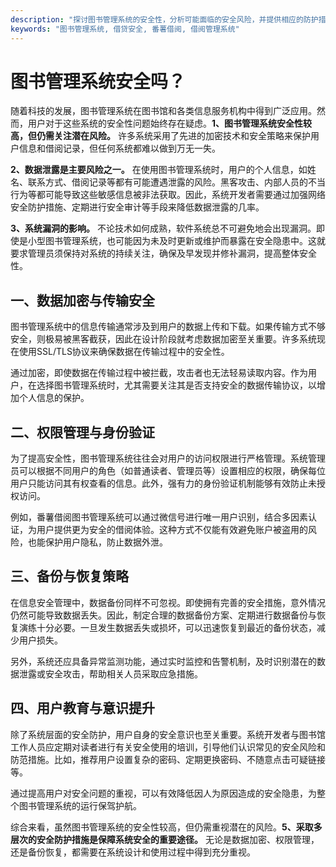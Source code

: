 ```yaml
---
description: "探讨图书管理系统的安全性，分析可能面临的安全风险，并提供相应的防护措施。"
keywords: "图书管理系统, 借贷安全, 番薯借阅, 借阅管理系统"
---
```

# 图书管理系统安全吗？

随着科技的发展，图书管理系统在图书馆和各类信息服务机构中得到广泛应用。然而，用户对于这些系统的安全性问题始终存在疑虑。**1、图书管理系统安全性较高，但仍需关注潜在风险。** 许多系统采用了先进的加密技术和安全策略来保护用户信息和借阅记录，但任何系统都难以做到万无一失。

**2、数据泄露是主要风险之一。** 在使用图书管理系统时，用户的个人信息，如姓名、联系方式、借阅记录等都有可能遭遇泄露的风险。黑客攻击、内部人员的不当行为等都可能导致这些敏感信息被非法获取。因此，系统开发者需要通过加强网络安全防护措施、定期进行安全审计等手段来降低数据泄露的几率。

**3、系统漏洞的影响。** 不论技术如何成熟，软件系统总不可避免地会出现漏洞。即使是小型图书管理系统，也可能因为未及时更新或维护而暴露在安全隐患中。这就要求管理员须保持对系统的持续关注，确保及早发现并修补漏洞，提高整体安全性。

## 一、数据加密与传输安全

图书管理系统中的信息传输通常涉及到用户的数据上传和下载。如果传输方式不够安全，则极易被黑客截获，因此在设计阶段就考虑数据加密至关重要。许多系统现在使用SSL/TLS协议来确保数据在传输过程中的安全性。

通过加密，即使数据在传输过程中被拦截，攻击者也无法轻易读取内容。作为用户，在选择图书管理系统时，尤其需要关注其是否支持安全的数据传输协议，以增加个人信息的保护。

## 二、权限管理与身份验证

为了提高安全性，图书管理系统往往会对用户的访问权限进行严格管理。系统管理员可以根据不同用户的角色（如普通读者、管理员等）设置相应的权限，确保每位用户只能访问其有权查看的信息。此外，强有力的身份验证机制能够有效防止未授权访问。

例如，番薯借阅图书管理系统可以通过微信号进行唯一用户识别，结合多因素认证，为用户提供更为安全的借阅体验。这种方式不仅能有效避免账户被盗用的风险，也能保护用户隐私，防止数据外泄。

## 三、备份与恢复策略

在信息安全管理中，数据备份同样不可忽视。即使拥有完善的安全措施，意外情况仍然可能导致数据丢失。因此，制定合理的数据备份方案、定期进行数据备份与恢复演练十分必要。一旦发生数据丢失或损坏，可以迅速恢复到最近的备份状态，减少用户损失。

另外，系统还应具备异常监测功能，通过实时监控和告警机制，及时识别潜在的数据泄露或安全攻击，帮助相关人员采取应急措施。

## 四、用户教育与意识提升

除了系统层面的安全防护，用户自身的安全意识也至关重要。系统开发者与图书馆工作人员应定期对读者进行有关安全使用的培训，引导他们认识常见的安全风险和防范措施。比如，推荐用户设置复杂的密码、定期更换密码、不随意点击可疑链接等。

通过提高用户对安全问题的重视，可以有效降低因人为原因造成的安全隐患，为整个图书管理系统的运行保驾护航。

综合来看，虽然图书管理系统的安全性较高，但仍需重视潜在的风险。**5、采取多层次的安全防护措施是保障系统安全的重要途径。** 无论是数据加密、权限管理，还是备份恢复，都需要在系统设计和使用过程中得到充分重视。
